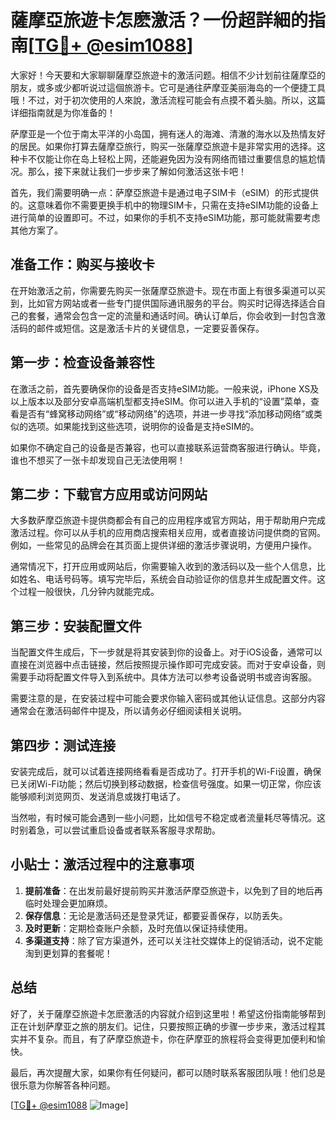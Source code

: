 # 薩摩亞旅遊卡怎麽激活？一份超詳細的指南[[TG💪+ @esim1088](https://t.me/s/esim1088)]

大家好！今天要和大家聊聊薩摩亞旅遊卡的激活问题。相信不少计划前往薩摩亞的朋友，或多或少都听说过這個旅游卡。它可是通往萨摩亚美丽海岛的一个便捷工具哦！不过，对于初次使用的人來說，激活流程可能会有点摸不着头脑。所以，这篇详细指南就是为你准备的！

萨摩亚是一个位于南太平洋的小岛国，拥有迷人的海滩、清澈的海水以及热情友好的居民。如果你打算去薩摩亞旅行，购买一张薩摩亞旅遊卡是非常实用的选择。这种卡不仅能让你在岛上轻松上网，还能避免因为没有网络而错过重要信息的尴尬情况。那么，接下来就让我们一步步来了解如何激活这张卡吧！

首先，我们需要明确一点：萨摩亞旅遊卡是通过电子SIM卡（eSIM）的形式提供的。这意味着你不需要更换手机中的物理SIM卡，只需在支持eSIM功能的设备上进行简单的设置即可。不过，如果你的手机不支持eSIM功能，那可能就需要考虑其他方案了。

## 准备工作：购买与接收卡

在开始激活之前，你需要先购买一张薩摩亞旅遊卡。现在市面上有很多渠道可以买到，比如官方网站或者一些专门提供国际通讯服务的平台。购买时记得选择适合自己的套餐，通常会包含一定的流量和通话时间。确认订单后，你会收到一封包含激活码的邮件或短信。这是激活卡片的关键信息，一定要妥善保存。

## 第一步：检查设备兼容性

在激活之前，首先要确保你的设备是否支持eSIM功能。一般来说，iPhone XS及以上版本以及部分安卓高端机型都支持eSIM。你可以进入手机的“设置”菜单，查看是否有“蜂窝移动网络”或“移动网络”的选项，并进一步寻找“添加移动网络”或类似的选项。如果能找到这些选项，说明你的设备是支持eSIM的。

如果你不确定自己的设备是否兼容，也可以直接联系运营商客服进行确认。毕竟，谁也不想买了一张卡却发现自己无法使用啊！

## 第二步：下载官方应用或访问网站

大多数萨摩亞旅遊卡提供商都会有自己的应用程序或官方网站，用于帮助用户完成激活过程。你可以从手机的应用商店搜索相关应用，或者直接访问提供商的官网。例如，一些常见的品牌会在其页面上提供详细的激活步骤说明，方便用户操作。

通常情况下，打开应用或网站后，你需要输入收到的激活码以及一些个人信息，比如姓名、电话号码等。填写完毕后，系统会自动验证你的信息并生成配置文件。这个过程一般很快，几分钟内就能完成。

## 第三步：安装配置文件

当配置文件生成后，下一步就是将其安装到你的设备上。对于iOS设备，通常可以直接在浏览器中点击链接，然后按照提示操作即可完成安装。而对于安卓设备，则需要手动将配置文件导入到系统中。具体方法可以参考设备说明书或咨询客服。

需要注意的是，在安装过程中可能会要求你输入密码或其他认证信息。这部分内容通常会在激活码邮件中提及，所以请务必仔细阅读相关说明。

## 第四步：测试连接

安装完成后，就可以试着连接网络看看是否成功了。打开手机的Wi-Fi设置，确保已关闭Wi-Fi功能；然后切换到移动数据，检查信号强度。如果一切正常，你应该能够顺利浏览网页、发送消息或拨打电话了。

当然啦，有时候可能会遇到一些小问题，比如信号不稳定或者流量耗尽等情况。这时别着急，可以尝试重启设备或者联系客服寻求帮助。

## 小贴士：激活过程中的注意事项

1. **提前准备**：在出发前最好提前购买并激活萨摩亞旅遊卡，以免到了目的地后再临时处理会更加麻烦。
2. **保存信息**：无论是激活码还是登录凭证，都要妥善保存，以防丢失。
3. **及时更新**：定期检查账户余额，及时充值以保证持续使用。
4. **多渠道支持**：除了官方渠道外，还可以关注社交媒体上的促销活动，说不定能淘到更划算的套餐呢！

## 总结

好了，关于薩摩亞旅遊卡怎麽激活的内容就介绍到这里啦！希望这份指南能够帮到正在计划萨摩亚之旅的朋友们。记住，只要按照正确的步骤一步步来，激活过程其实并不复杂。而且，有了萨摩亞旅遊卡，你在萨摩亚的旅程将会变得更加便利和愉快。

最后，再次提醒大家，如果你有任何疑问，都可以随时联系客服团队哦！他们总是很乐意为你解答各种问题。

[[TG💪+ @esim1088](https://t.me/s/esim1088) ![Image](https://i.postimg.cc/4NQfJmqS/Snipaste-2025-05-13-00-14-12.png)]